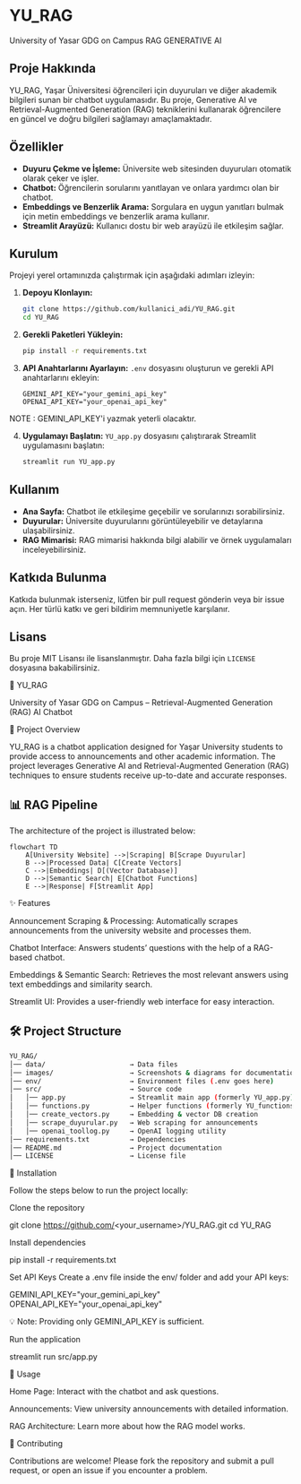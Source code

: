 # YU_RAG

University of Yasar GDG on Campus RAG GENERATIVE AI

## Proje Hakkında

YU_RAG, Yaşar Üniversitesi öğrencileri için duyuruları ve diğer akademik bilgileri sunan bir chatbot uygulamasıdır. Bu proje, Generative AI ve Retrieval-Augmented Generation (RAG) tekniklerini kullanarak öğrencilere en güncel ve doğru bilgileri sağlamayı amaçlamaktadır.

## Özellikler

- **Duyuru Çekme ve İşleme:** Üniversite web sitesinden duyuruları otomatik olarak çeker ve işler.
- **Chatbot:** Öğrencilerin sorularını yanıtlayan ve onlara yardımcı olan bir chatbot.
- **Embeddings ve Benzerlik Arama:** Sorgulara en uygun yanıtları bulmak için metin embeddings ve benzerlik arama kullanır.
- **Streamlit Arayüzü:** Kullanıcı dostu bir web arayüzü ile etkileşim sağlar.

## Kurulum

Projeyi yerel ortamınızda çalıştırmak için aşağıdaki adımları izleyin:

1. **Depoyu Klonlayın:**
    ```sh
    git clone https://github.com/kullanici_adi/YU_RAG.git
    cd YU_RAG
    ```

2. **Gerekli Paketleri Yükleyin:**
    ```sh
    pip install -r requirements.txt
    ```

3. **API Anahtarlarını Ayarlayın:**
    `.env` dosyasını oluşturun ve gerekli API anahtarlarını ekleyin:
    ```env
    GEMINI_API_KEY="your_gemini_api_key"
    OPENAI_API_KEY="your_openai_api_key"
    ```

NOTE : GEMINI_API_KEY'i yazmak yeterli olacaktır.

4. **Uygulamayı Başlatın:**
    `YU_app.py` dosyasını çalıştırarak Streamlit uygulamasını başlatın:
    ```sh
    streamlit run YU_app.py
    ```

## Kullanım

- **Ana Sayfa:** Chatbot ile etkileşime geçebilir ve sorularınızı sorabilirsiniz.
- **Duyurular:** Üniversite duyurularını görüntüleyebilir ve detaylarına ulaşabilirsiniz.
- **RAG Mimarisi:** RAG mimarisi hakkında bilgi alabilir ve örnek uygulamaları inceleyebilirsiniz.

## Katkıda Bulunma

Katkıda bulunmak isterseniz, lütfen bir pull request gönderin veya bir issue açın. Her türlü katkı ve geri bildirim memnuniyetle karşılanır.

## Lisans

Bu proje MIT Lisansı ile lisanslanmıştır. Daha fazla bilgi için `LICENSE` dosyasına bakabilirsiniz.



📘 YU_RAG

University of Yasar GDG on Campus – Retrieval-Augmented Generation (RAG) AI Chatbot

📌 Project Overview

YU_RAG is a chatbot application designed for Yaşar University students to provide access to announcements and other academic information.
The project leverages Generative AI and Retrieval-Augmented Generation (RAG) techniques to ensure students receive up-to-date and accurate responses.


## 📊 RAG Pipeline

The architecture of the project is illustrated below:

```mermaid
flowchart TD
    A[University Website] -->|Scraping| B[Scrape Duyurular]
    B -->|Processed Data| C[Create Vectors]
    C -->|Embeddings| D[(Vector Database)]
    D -->|Semantic Search| E[Chatbot Functions]
    E -->|Response| F[Streamlit App]
```


✨ Features

Announcement Scraping & Processing: Automatically scrapes announcements from the university website and processes them.

Chatbot Interface: Answers students’ questions with the help of a RAG-based chatbot.

Embeddings & Semantic Search: Retrieves the most relevant answers using text embeddings and similarity search.

Streamlit UI: Provides a user-friendly web interface for easy interaction.

## 🛠️ Project Structure

```bash
YU_RAG/
│── data/                     → Data files
│── images/                   → Screenshots & diagrams for documentation
│── env/                      → Environment files (.env goes here)
│── src/                      → Source code
│   │── app.py                → Streamlit main app (formerly YU_app.py)
│   │── functions.py          → Helper functions (formerly YU_functions.py)
│   │── create_vectors.py     → Embedding & vector DB creation
│   │── scrape_duyurular.py   → Web scraping for announcements
│   │── openai_toollog.py     → OpenAI logging utility
│── requirements.txt          → Dependencies
│── README.md                 → Project documentation
│── LICENSE                   → License file
```

🚀 Installation

Follow the steps below to run the project locally:

Clone the repository

git clone https://github.com/<your_username>/YU_RAG.git
cd YU_RAG


Install dependencies

pip install -r requirements.txt


Set API Keys
Create a .env file inside the env/ folder and add your API keys:

GEMINI_API_KEY="your_gemini_api_key"
OPENAI_API_KEY="your_openai_api_key"


💡 Note: Providing only GEMINI_API_KEY is sufficient.

Run the application

streamlit run src/app.py

📖 Usage

Home Page: Interact with the chatbot and ask questions.

Announcements: View university announcements with detailed information.

RAG Architecture: Learn more about how the RAG model works.

🤝 Contributing

Contributions are welcome!
Please fork the repository and submit a pull request, or open an issue if you encounter a problem.

